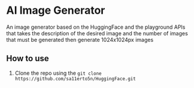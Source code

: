 # AI Image Generator

An image generator based on the HuggingFace and the playground APIs that takes the description of the desired image and the number of images that must be generated then generate 1024x1024px images

## How to use

1. Clone the repo using the ```git clone https://github.com/sa11erto5n/HuggingFace.git```
